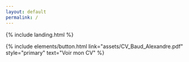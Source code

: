 ```yaml
---
layout: default
permalink: /
---
```


{% include landing.html %}

<p class="text-center">
{% include elements/button.html link="assets/CV_Baud_Alexandre.pdf" style="primary" text="Voir mon CV" %}
</p>